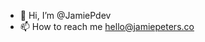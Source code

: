 - 👋 Hi, I’m @JamiePdev
- 📫 How to reach me hello@jamiepeters.co

<!---
JamiePdev/JamiePdev is a ✨ special ✨ repository because its `README.md` (this file) appears on your GitHub profile.
You can click the Preview link to take a look at your changes.
--->
